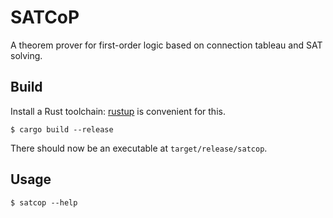 # SATCoP
A theorem prover for first-order logic based on connection tableau and SAT solving.

## Build
Install a Rust toolchain: [rustup](https://rustup.rs) is convenient for this.

```
$ cargo build --release
```

There should now be an executable at `target/release/satcop`.

## Usage
```
$ satcop --help
```